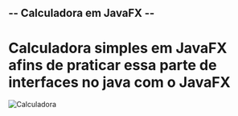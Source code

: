 ## -- Calculadora em JavaFX --

# Calculadora simples em JavaFX afins de praticar essa parte de interfaces no java com o JavaFX

![Calculadora]()
